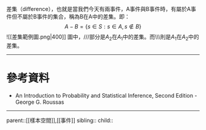 差集（difference），也就是當我們今天有兩事件，A事件與B事件時，有屬於A事件但不屬於B事件的集合，稱為B在A中的差集。即：
$$
A-B=\lbrace s \in S : s \in A, s\notin B\rbrace
$$
![[差集範例圖.png|400]]
圖中，///部分是$A_2$在$A_1$中的差集。而\\\\\\則是$A_1$在$A_2$中的差集。
- - -
# 參考資料
- An Introduction to Probability and Statistical Inference, Second Edition - George G. Roussas
- - -
parent::[[樣本空間]],[[事件]]
sibling::
child::